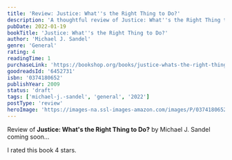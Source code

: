 ```yaml
---
title: 'Review: Justice: What''s the Right Thing to Do?'
description: 'A thoughtful review of Justice: What''s the Right Thing to Do? by Michael J. Sandel'
pubDate: 2022-01-19
bookTitle: 'Justice: What''s the Right Thing to Do?'
author: 'Michael J. Sandel'
genre: 'General'
rating: 4
readingTime: 1
purchaseLink: 'https://bookshop.org/books/justice-whats-the-right-thing-to-do/9780374180652'
goodreadsId: '6452731'
isbn: '0374180652'
publishYear: 2009
status: 'draft'
tags: ['michael-j.-sandel', 'general', '2022']
postType: 'review'
heroImage: 'https://images-na.ssl-images-amazon.com/images/P/0374180652.01.L.jpg'
---
```


Review of **Justice: What's the Right Thing to Do?** by Michael J. Sandel coming soon...

I rated this book 4 stars.